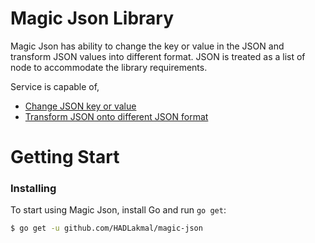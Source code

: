 # Magic Json Library

Magic Json has ability to change the key or value in the JSON and transform JSON values into different format. JSON is treated as a list of node to accommodate the
library requirements.

Service is capable of,

* [Change JSON key or value](ReadmeConversion.md)
* [Transform JSON onto different JSON format](ReadmeTransform.md)

# Getting Start

### Installing

To start using Magic Json, install Go and run ```go get```:

```sh
$ go get -u github.com/HADLakmal/magic-json
```
